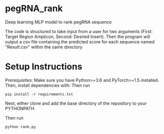 # pegRNA_rank
Deep learning MLP model to rank pegRNA sequence

The code is structured to take input from a user for two arguments (First: Target Region Amplicon, Second: Desired Insert). Then the program will output a csv file containing the predicted score for each sequence named "Result.csv" within the same directory

# Setup Instructions
Prerequisites: Make sure you have Python>=3.6 and PyTorch>=1.5 installed. Then, install dependencies with:
Then run
```
pip install -r requirements.txt

```

Next, either clone and add the base directory of the repository to your PYTHONPATH

Then run
```
python rank.py
```
